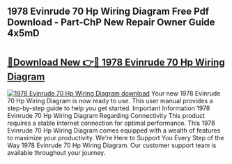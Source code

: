 ## 1978 Evinrude 70 Hp Wiring Diagram Free Pdf Download - Part-ChP New Repair Owner Guide 4x5mD

# <h2><a href="http://dftko2.blite.top/?on=1978+Evinrude+70+Hp+Wiring+Diagram">🔗Download New 👉🔴 1978 Evinrude 70 Hp Wiring Diagram</a></h2>

[![1978 Evinrude 70 Hp Wiring Diagram download](https://i.imgur.com/lujVjoI.png)](http://dftko2.blite.top/?on=1978+Evinrude+70+Hp+Wiring+Diagram)
Your new 1978 Evinrude 70 Hp Wiring Diagram is now ready to use. This user manual provides a step-by-step guide to help you get started. Important Information 1978 Evinrude 70 Hp Wiring Diagram Regarding Connectivity This product requires a stable internet connection for optimal performance. This 1978 Evinrude 70 Hp Wiring Diagram comes equipped with a wealth of features to maximize your productivity. We're Here to Support You Every Step of the Way 1978 Evinrude 70 Hp Wiring Diagram. Our customer support team is available throughout your journey.

